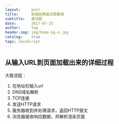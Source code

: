 ```yaml
---
layout:     post
title:      前端经典面试题集锦
subtitle:   面试题
date:       2017-07-25
author:     Ywg
header-img: img/home-bg-o.jpg
catalog:    true
tags: JavaScript 
---
```


## 从输入URL到页面加载出来的详细过程
大致流程：
1. 在地址栏输入url
2. DNS域名解析
3. TCP连接
4. 发送HTTP请求
5. 服务器收到并处理请求，返回HTTP报文
6. 浏览器接收响应数据，并解析渲染页面

